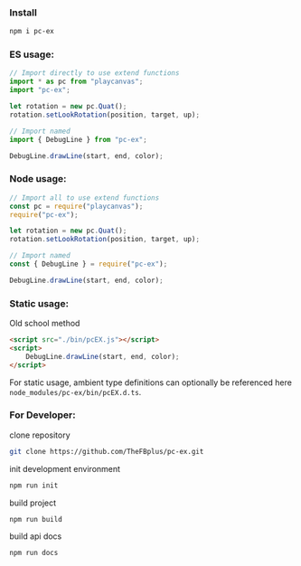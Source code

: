 ### Install

```bash
npm i pc-ex
```

### ES usage:

```ts
// Import directly to use extend functions
import * as pc from "playcanvas";
import "pc-ex";

let rotation = new pc.Quat();
rotation.setLookRotation(position, target, up);

// Import named
import { DebugLine } from "pc-ex";

DebugLine.drawLine(start, end, color);
```

### Node usage:

```js
// Import all to use extend functions
const pc = require("playcanvas");
require("pc-ex");

let rotation = new pc.Quat();
rotation.setLookRotation(position, target, up);

// Import named
const { DebugLine } = require("pc-ex");

DebugLine.drawLine(start, end, color);
```

### Static usage:

Old school method

```html
<script src="./bin/pcEX.js"></script>
<script>
	DebugLine.drawLine(start, end, color);
</script>
```

For static usage, ambient type definitions can optionally be referenced here `node_modules/pc-ex/bin/pcEX.d.ts`.

### For Developer:

clone repository

```bash
git clone https://github.com/TheFBplus/pc-ex.git
```

init development environment

```bash
npm run init
```

build project

```bash
npm run build
```

build api docs

```bash
npm run docs
```